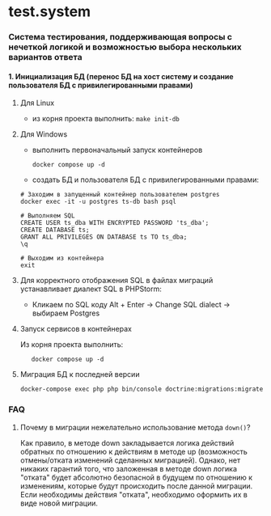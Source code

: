 # test.system
### Система тестирования, поддерживающая вопросы с нечеткой логикой и возможностью выбора нескольких вариантов ответа

#### 1. Инициализация БД (перенос БД на хост систему и создание пользователя БД с привилегированными правами)

1. Для Linux
   -  из корня проекта выполнить: `make init-db`
2. Для Windows
    - выполнить первоначальный запуск контейнеров 
       ```shell
      docker compose up -d
      ```
    - создать БД и пользователя БД с привилегированными правами:

   ```shell
   # Заходим в запущенный контейнер пользователем postgres
   docker exec -it -u postgres ts-db bash psql

   # Выполняем SQL
   CREATE USER ts_dba WITH ENCRYPTED PASSWORD 'ts_dba';
   CREATE DATABASE ts;
   GRANT ALL PRIVILEGES ON DATABASE ts TO ts_dba;
   \q

   # Выходим из контейнера
   exit
   ````

3. Для корректного отображения SQL в файлах миграций устанавливает диалект SQL в PHPStorm: 
   - Кликаем по SQL коду Alt + Enter -> Change SQL dialect -> выбираем Postgres

3. Запуск сервисов в контейнерах

   Из корня проекта выполнить: 
   ```shell
      docker compose up -d
   ```
4. Миграция БД к последней версии

   ```shell
   docker-compose exec php php bin/console doctrine:migrations:migrate
   ```

### FAQ

1. Почему в миграции нежелательно использование метода `down()`?

   Как правило, в методе down закладывается логика действий обратных по отношению к действиям в методе up
   (возможность отмены/отката изменений сделанных миграцией). Однако, нет никаких гарантий того,
   что заложенная в методе down логика "отката" будет абсолютно безопасной в будущем по отношению к изменениям,
   которые будут происходить после данной миграции. Если необходимы действия "отката", необходимо оформить их
   в виде новой миграции.